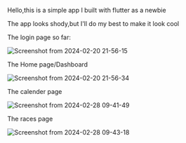 Hello,this is a simple app I built with flutter as a newbie

The app looks shody,but I'll do my best to make it look cool

The login page so far:

![Screenshot from 2024-02-20 21-56-15](https://github.com/eiidoubleyuwes/you-make-my-heart-flutter/assets/148796574/bfeac85e-bc73-4f51-ad45-3dac0174b642)

The Home page/Dashboard

![Screenshot from 2024-02-20 21-56-34](https://github.com/eiidoubleyuwes/you-make-my-heart-flutter/assets/148796574/6f3217c1-9f25-4be6-b221-15b86a3f2b37)

The calender page

![Screenshot from 2024-02-28 09-41-49](https://github.com/eiidoubleyuwes/you-make-my-heart-flutter/assets/148796574/b65a829c-03c5-4b9a-80cc-1a670fde371b)

The races page

![Screenshot from 2024-02-28 09-43-18](https://github.com/eiidoubleyuwes/you-make-my-heart-flutter/assets/148796574/169892fa-7e69-4e21-a266-c0e7501b0425)




